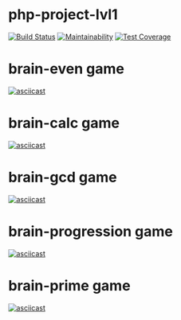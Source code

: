 # php-project-lvl1

[![Build Status](https://travis-ci.org/Drumsid/php-project-lvl1.svg?branch=master)](https://travis-ci.org/Drumsid/php-project-lvl1)
[![Maintainability](https://api.codeclimate.com/v1/badges/13d415eb446ca335b1dc/maintainability)](https://codeclimate.com/github/Drumsid/php-project-lvl1/maintainability)
[![Test Coverage](https://api.codeclimate.com/v1/badges/13d415eb446ca335b1dc/test_coverage)](https://codeclimate.com/github/Drumsid/php-project-lvl1/test_coverage)
# brain-even game
[![asciicast](https://asciinema.org/a/PUUbf3277xCs7qtMb6K2VglSS.svg)](https://asciinema.org/a/PUUbf3277xCs7qtMb6K2VglSS)
# brain-calc game
[![asciicast](https://asciinema.org/a/3tQ118yIvS6rRB3X6Rh1FiLKI.svg)](https://asciinema.org/a/3tQ118yIvS6rRB3X6Rh1FiLKI)
# brain-gcd game
[![asciicast](https://asciinema.org/a/l8h4PkYO9zVXAUd7vJSRCCltq.svg)](https://asciinema.org/a/l8h4PkYO9zVXAUd7vJSRCCltq)
# brain-progression game
[![asciicast](https://asciinema.org/a/BW29KZIr25W8az6jEQKWB59Aa.svg)](https://asciinema.org/a/BW29KZIr25W8az6jEQKWB59Aa)
# brain-prime game
[![asciicast](https://asciinema.org/a/24t2FpjxaX8FZp3vRmT9qXdfb.svg)](https://asciinema.org/a/24t2FpjxaX8FZp3vRmT9qXdfb)
